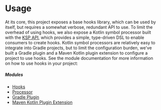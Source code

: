 # Usage

At its core, this project exposes a base hooks library, which can be used by itself, but requires a somewhat verbose, redundant API to use. To limit the overhead of using hooks, we also expose a Kotlin symbol processor built with the [KSP API](https://kotlinlang.org/docs/ksp-overview.html), which provides a simple, type-driven DSL to enable consumers to create hooks. Kotlin symbol processors are relatively easy to integrate into Gradle projects, but to limit the configuration burden, we've built a Gradle plugin and a Maven Kotlin plugin extension to configure a project to use hooks. See the module documentation for more information on how to use hooks in your project:

##### Modules

* [Hooks](/hooks/modules/hooks)
* [Processor](/hooks/modules/processor)
* [Gradle Plugin](/hooks/modules/gradle-plugin)
* [Maven Kotlin Plugin Extension](/hooks/modules/maven-plugin)
